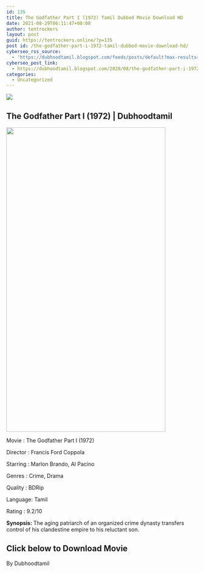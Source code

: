 ```yaml
---
id: 135
title: The Godfather Part I (1972) Tamil Dubbed Movie Download HD
date: 2021-08-29T06:11:47+00:00
author: tentrockers
layout: post
guid: https://tentrockers.online/?p=135
post id: /the-godfather-part-i-1972-tamil-dubbed-movie-download-hd/
cyberseo_rss_source:
  - 'https://dubhoodtamil.blogspot.com/feeds/posts/default?max-results=150&start-index=151'
cyberseo_post_link:
  - https://dubhoodtamil.blogspot.com/2020/08/the-godfather-part-i-1972-tamil-dubbed.html
categories:
  - Uncategorized
---
```

<div class="media_block">
  <img src="https://1.bp.blogspot.com/-Mog6E6UOalI/XyrIITg6mXI/AAAAAAAAA_0/IGZ1HBp_qkM1lFhafDGEoCyvzB9hnkD7wCLcBGAsYHQ/s72-w419-h800-c/images%2B%252822%2529.jpeg" class="media_thumbnail" />
</div>

## <span>The Godfather Part I (1972) | Dubhoodtamil</span>

<div class="separator">
  <a href="https://1.bp.blogspot.com/-Mog6E6UOalI/XyrIITg6mXI/AAAAAAAAA_0/IGZ1HBp_qkM1lFhafDGEoCyvzB9hnkD7wCLcBGAsYHQ/s764/images%2B%252822%2529.jpeg"><img loading="lazy" border="0" data-original-height="764" data-original-width="401" height="800" src="https://1.bp.blogspot.com/-Mog6E6UOalI/XyrIITg6mXI/AAAAAAAAA_0/IGZ1HBp_qkM1lFhafDGEoCyvzB9hnkD7wCLcBGAsYHQ/w419-h800/images%2B%252822%2529.jpeg" width="419" /></a>
</div>

Movie	<span></span>:	<span></span>The Godfather Part I (1972)

<div readability="11">
  Director<span> </span>:<span> </span>Francis Ford Coppola&nbsp;</p> 
  
  <p>
    Starring<span> </span>:<span> </span>Marlon Brando, Al Pacino
  </p>
  
  <p>
    Genres<span> </span>:<span> </span>Crime, Drama
  </p>
  
  <p>
    Quality<span> </span>:<span> </span>BDRip&nbsp;
  </p>
  
  <p>
    Language:<span> </span>Tamil
  </p>
  
  <p>
    Rating<span> </span>:<span> </span>9.2/10&nbsp;
  </p>
  
  <p>
    <b>Synopsis: </b>The aging patriarch of an organized crime dynasty transfers control of his clandestine empire to his reluctant son.
  </p>
</div>

## <span><b>Click below to Download Movie</b></span>

By Dubhoodtamil&nbsp;